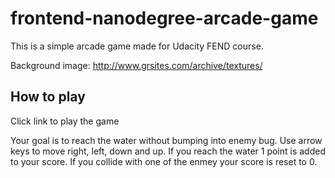 frontend-nanodegree-arcade-game
===============================
This is a simple arcade game made for Udacity FEND course. 

Background image:  http://www.grsites.com/archive/textures/

## How to play
Click link to play the game

Your goal is to reach the water without bumping into enemy bug. Use arrow keys to move right, left, down and up. If you reach the water 1 point is added to your score. If you collide with one of the enmey your score is reset to 0.